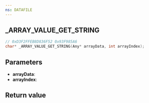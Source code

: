 ```yaml
---
ns: DATAFILE
---
```

## _ARRAY_VALUE_GET_STRING

```c
// 0xD3F2FFEB8D836F52 0x93F985A6
char* _ARRAY_VALUE_GET_STRING(Any* arrayData, int arrayIndex);
```


## Parameters
* **arrayData**: 
* **arrayIndex**: 

## Return value
